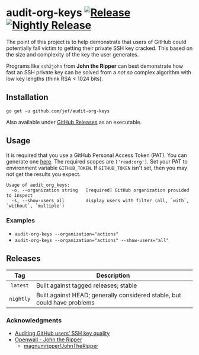 # audit-org-keys [![Release](https://img.shields.io/github/workflow/status/jef/audit-org-keys/Release?color=24292e&label=Release&logo=github&logoColor=white&style=flat-square)](https://github.com/jef/audit-org-keys/actions/workflows/release.yaml) [![Nightly Release](https://img.shields.io/github/workflow/status/jef/audit-org-keys/Nightly%20Release?color=24292e&label=Nightly%20Release&logo=github&logoColor=white&style=flat-square)](https://github.com/jef/audit-org-keys/actions/workflows/nightly-release.yaml)

The point of this project is to help demonstrate that users of GitHub could potentially fall victim to getting their private SSH key cracked. This based on the size and complexity of the key the user generates.

Programs like `ssh2john` from **John the Ripper** can best demonstrate how fast an SSH private key can be solved from a _not so_ complex algorithm with low key lengths (think RSA < 1024 bits).

## Installation

`go get -u github.com/jef/audit-org-keys`

Also available under [GitHub Releases](https://github.com/jef/audit-org-keys/releases) as an executable.

## Usage

It is required that you use a GitHub Personal Access Token (PAT). You can generate one [here](https://github.com/settings/tokens/new). The required scopes are `['read:org']`. Set your PAT to environment variable `GITHUB_TOKEN`. If `GITHUB_TOKEN` isn't set, then you may not get the results you expect.

```shell
Usage of audit_org_keys:
  -o, --organization string   [required] GitHub organization provided to inspect
  -s, --show-users all        display users with filter (all, `with`, `without`, `multiple`)
```

### Examples

- `audit-org-keys --organization="actions"`
- `audit-org-keys --organization="actions" --show-users="all"`

## Releases

| Tag | Description | 
|:---:|---|
| `latest` | Built against tagged releases; stable
| `nightly` | Built against HEAD; generally considered stable, but could have problems |

### Acknowledgments

- [Auditing GitHub users’ SSH key quality](https://blog.benjojo.co.uk/post/auditing-github-users-keys)
- [Openwall - John the Ripper](https://www.openwall.com/john/)
    - [magnumripper/JohnTheRipper](https://github.com/magnumripper/JohnTheRipper)
